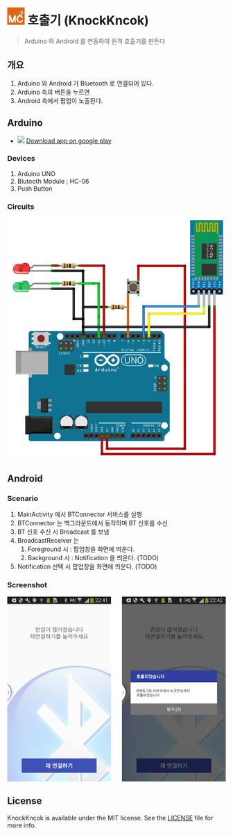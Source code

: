 # ![makecube](makecube.png) 호출기 (KnockKncok)
> Arduino 와 Android 를 연동하여 원격 호출기를 만든다

## 개요

1. Arduino 와 Android 가 Bluetooth 로 연결되어 있다.
2. Arduino 측의 버튼을 누르면
3. Android 측에서 팝업이 노출된다.

## Arduino

* ![](http://coverville.com/wp-content/uploads/2016/05/sm_subscribe_gooPlay.png) [Download app on google play](https://play.google.com/store/apps/details?id=in.makecube.knocker.knockkncok)

### Devices

1. Arduino UNO
2. Blutooth Module ; HC-06
3. Push Button

### Circuits

![Circuits](knocker_circuit.png)

## Android

### Scenario

1. MainActivity 에서 BTConnector 서비스를 실행
2. BTConnector 는 백그라운드에서 동작하며 BT 신호를 수신
3. BT 신호 수신 시 Broadcast 를 보냄
4. BroadcastReceiver 는 
    1. Foreground 시 : 팝업창을 화면에 띄운다.
    2. Background 시 : Notification 을 띄운다. (TODO)
5. Notification 선택 시 팝업창을 화면에 띄운다. (TODO)

### Screenshot

![Screenshot](screenshot.png)

## License

KnockKncok is available under the MIT license. See the [LICENSE](LICENSE) file for more info.
